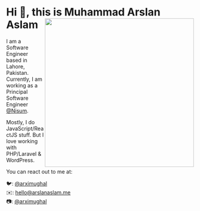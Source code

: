 <!--
**arximughal/arximughal** is a ✨ _special_ ✨ repository because its `README.md` (this file) appears on your GitHub profile.

Here are some ideas to get you started:

- 🔭 I’m currently working on ...
- 🌱 I’m currently learning ...
- 👯 I’m looking to collaborate on ...
- 🤔 I’m looking for help with ...
- 💬 Ask me about ...
- 📫 How to reach me: ...
- 😄 Pronouns: ...
- ⚡ Fun fact: ...
-->

# Hi 👋, this is Muhammad Arslan Aslam <img src="https://i.imgur.com/KvEm1dA.png" align="right" width="400" />

I am a Software Engineer based in Lahore, Pakistan. Currently, I am working as a Principal Software Engineer [@Nisum](https://nisum.com).

Mostly, I do JavaScript/ReactJS stuff. But I love working with PHP/Laravel & WordPress. 

You can react out to me at: 

🐦: [@arximughal](https://twitter.com/arximughal) <br />
✉️: [hello@arslanaslam.me](mailto:hello@arslanaslam.me) <br />
📷: [@arximughal](https://instagram.com/arximughal) <br />
